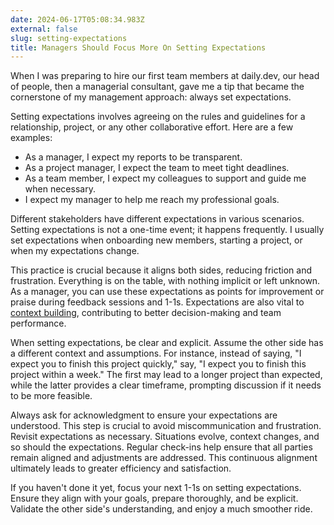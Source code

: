```yaml
---
date: 2024-06-17T05:08:34.983Z
external: false
slug: setting-expectations
title: Managers Should Focus More On Setting Expectations
---
```


When I was preparing to hire our first team members at daily.dev, our head of people, then a managerial consultant, gave me a tip that became the cornerstone of my management approach: always set expectations.

Setting expectations involves agreeing on the rules and guidelines for a relationship, project, or any other collaborative effort. Here are a few examples:
- As a manager, I expect my reports to be transparent.
- As a project manager, I expect the team to meet tight deadlines.
- As a team member, I expect my colleagues to support and guide me when necessary.
- I expect my manager to help me reach my professional goals.

Different stakeholders have different expectations in various scenarios. Setting expectations is not a one-time event; it happens frequently. I usually set expectations when onboarding new members, starting a project, or when my expectations change.

This practice is crucial because it aligns both sides, reducing friction and frustration. Everything is on the table, with nothing implicit or left unknown. As a manager, you can use these expectations as points for improvement or praise during feedback sessions and 1-1s. Expectations are also vital to [context building](/posts/context), contributing to better decision-making and team performance.

When setting expectations, be clear and explicit. Assume the other side has a different context and assumptions. For instance, instead of saying, "I expect you to finish this project quickly," say, "I expect you to finish this project within a week." The first may lead to a longer project than expected, while the latter provides a clear timeframe, prompting discussion if it needs to be more feasible.

Always ask for acknowledgment to ensure your expectations are understood. This step is crucial to avoid miscommunication and frustration. Revisit expectations as necessary. Situations evolve, context changes, and so should the expectations. Regular check-ins help ensure that all parties remain aligned and adjustments are addressed. This continuous alignment ultimately leads to greater efficiency and satisfaction.

If you haven't done it yet, focus your next 1-1s on setting expectations. Ensure they align with your goals, prepare thoroughly, and be explicit. Validate the other side's understanding, and enjoy a much smoother ride.